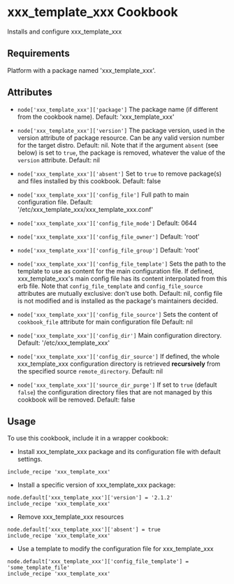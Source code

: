 xxx_template_xxx Cookbook
=============

Installs and configure xxx_template_xxx

Requirements
------------

Platform with a package named 'xxx_template_xxx'.

Attributes
----------

- `node['xxx_template_xxx']['package']`
  The package name (if different from the cookbook name).
  Default: 'xxx_template_xxx'

- `node['xxx_template_xxx']['version']`
  The package version, used in the version attribute of package resource.
  Can be any valid version number for the target distro.
  Default: nil. 
  Note that if the argument `absent` (see below) is set to `true`, the
    package is removed, whatever the value of the `version` attribute.
  Default: nil

- `node['xxx_template_xxx']['absent']`
  Set to `true` to remove package(s) and files installed by this cookbook.
  Default: false

- `node['xxx_template_xxx']['config_file']`
  Full path to main configuration file.
  Default: '/etc/xxx_template_xxx/xxx_template_xxx.conf'

- `node['xxx_template_xxx']['config_file_mode']`
  Default: 0644

- `node['xxx_template_xxx']['config_file_owner']`
  Default: 'root'

- `node['xxx_template_xxx']['config_file_group']`
  Default: 'root'

- `node['xxx_template_xxx']['config_file_template']`
  Sets the path to the template to use as content for the main configuration
    file. If defined, xxx_template_xxx's main config file has its content
    interpolated from this erb file.
  Note that `config_file_template` and `config_file_source` attributes
    are mutually exclusive: don't use both.
  Default: nil, config file is not modified and is installed as the package's
    maintainers decided.

- `node['xxx_template_xxx']['config_file_source']`
  Sets the content of `cookbook_file` attribute for main configuration file
  Default: nil 

- `node['xxx_template_xxx']['config_dir']`
  Main configuration directory.
  Default: '/etc/xxx_template_xxx'

- `node['xxx_template_xxx']['config_dir_source']`
  If defined, the whole xxx_template_xxx configuration directory is retrieved
  **recursively** from the specified source `remote_directory`.
  Default: nil

- `node['xxx_template_xxx']['source_dir_purge']`
  If set to `true` (default `false`) the configuration directory files
    that are not managed by this cookbook will be removed.
  Default: false

Usage
-----

To use this cookbook, include it in a wrapper cookbook:

* Install xxx_template_xxx package and its configuration file with default settings.

 ```
 include_recipe 'xxx_template_xxx'
 ```

* Install a specific version of xxx_template_xxx package:

 ```
 node.default['xxx_template_xxx']['version'] = '2.1.2'
 include_recipe 'xxx_template_xxx'
 ```

* Remove xxx_template_xxx resources

 ```
 node.default['xxx_template_xxx']['absent'] = true
 include_recipe 'xxx_template_xxx'
 ```

* Use a template to modify the configuration file for xxx_template_xxx

 ```
 node.default['xxx_template_xxx']['config_file_template'] = 'some_template_file'
 include_recipe 'xxx_template_xxx'
 ```

